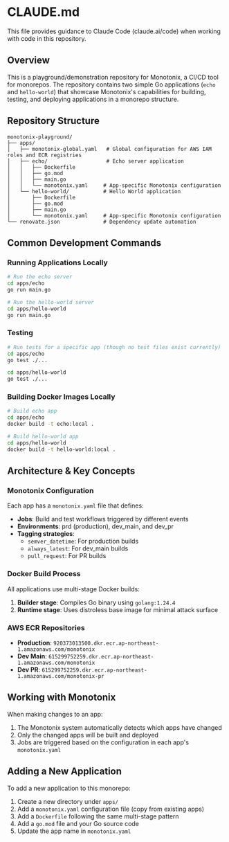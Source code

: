 # CLAUDE.md

This file provides guidance to Claude Code (claude.ai/code) when working with code in this repository.

## Overview

This is a playground/demonstration repository for Monotonix, a CI/CD tool for monorepos. The repository contains two simple Go applications (`echo` and `hello-world`) that showcase Monotonix's capabilities for building, testing, and deploying applications in a monorepo structure.

## Repository Structure

```
monotonix-playground/
├── apps/
│   ├── monotonix-global.yaml   # Global configuration for AWS IAM roles and ECR registries
│   ├── echo/                   # Echo server application
│   │   ├── Dockerfile
│   │   ├── go.mod
│   │   ├── main.go
│   │   └── monotonix.yaml     # App-specific Monotonix configuration
│   └── hello-world/           # Hello World application
│       ├── Dockerfile
│       ├── go.mod
│       ├── main.go
│       └── monotonix.yaml     # App-specific Monotonix configuration
└── renovate.json              # Dependency update automation
```

## Common Development Commands

### Running Applications Locally

```bash
# Run the echo server
cd apps/echo
go run main.go

# Run the hello-world server
cd apps/hello-world
go run main.go
```

### Testing

```bash
# Run tests for a specific app (though no test files exist currently)
cd apps/echo
go test ./...

cd apps/hello-world
go test ./...
```

### Building Docker Images Locally

```bash
# Build echo app
cd apps/echo
docker build -t echo:local .

# Build hello-world app
cd apps/hello-world
docker build -t hello-world:local .
```

## Architecture & Key Concepts

### Monotonix Configuration

Each app has a `monotonix.yaml` file that defines:

- **Jobs**: Build and test workflows triggered by different events
- **Environments**: prd (production), dev_main, and dev_pr
- **Tagging strategies**:
  - `semver_datetime`: For production builds
  - `always_latest`: For dev_main builds
  - `pull_request`: For PR builds

### Docker Build Process

All applications use multi-stage Docker builds:

1. **Builder stage**: Compiles Go binary using `golang:1.24.4`
2. **Runtime stage**: Uses distroless base image for minimal attack surface

### AWS ECR Repositories

- **Production**: `920373013500.dkr.ecr.ap-northeast-1.amazonaws.com/monotonix`
- **Dev Main**: `615299752259.dkr.ecr.ap-northeast-1.amazonaws.com/monotonix`
- **Dev PR**: `615299752259.dkr.ecr.ap-northeast-1.amazonaws.com/monotonix-pr`

## Working with Monotonix

When making changes to an app:

1. The Monotonix system automatically detects which apps have changed
2. Only the changed apps will be built and deployed
3. Jobs are triggered based on the configuration in each app's `monotonix.yaml`

## Adding a New Application

To add a new application to this monorepo:

1. Create a new directory under `apps/`
2. Add a `monotonix.yaml` configuration file (copy from existing apps)
3. Add a `Dockerfile` following the same multi-stage pattern
4. Add a `go.mod` file and your Go source code
5. Update the app name in `monotonix.yaml`
